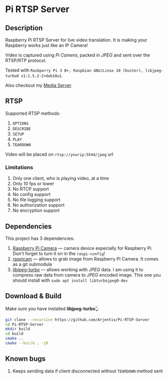 # Pi RTSP Server

## Description

Raspberry Pi RTSP Server for live video translation. It is making your Raspberry works just like an IP Camera!

Video is captured using *Pi Camera*, packed in *JPEG* and sent over the RTSP/RTP protocol.

Tested with `Rasbperry Pi 3 B+, Raspbian GNU/Linux 10 (buster), libjpeg-turbo0 v1:1.5.2-2+deb10u1`.

Also checkout my [Media Server](https://github.com/Arjentix/Media-Server).

## RTSP

Supported RTSP methods:

1. `OPTIONS`
2. `DESCRIBE`
3. `SETUP`
4. `PLAY`
5. `TEARDOWN`

Video will be placed on `rtsp://yourip:5544/jpeg` url

### Limitations

1. Only one client, who is playing video, at a time
2. Only 10 fps or lower
3. No RTCP support
4. No config support
5. No file logging support
6. No authorization support
7. No encryption support

## Dependencies

This project has 3 dependencies:

1. [Raspberry Pi Camera](https://www.raspberrypi.org/products/camera-module-v2/) — camera device especially for Raspberry Pi. Don't forget to turn it on in the `raspi-config`!
2. [raspicam](https://github.com/rmsalinas/raspicam) — allows to grab image from Raspberry Pi Camera. It comes as a git submodule
3. [libjpeg-turbo](https://github.com/libjpeg-turbo/libjpeg-turbo) — allows working with *JPEG* data. I am using it to compress raw data from camera to *JPEG* encoded image. This one you should install with `sudo apt install libturbojpeg0-dev`

## Download & Build

Make sure you have installed **libjpeg-turbo**👆

```bash
git clone --recursive https://github.com/Arjentix/Pi-RTSP-Server
cd Pi-RTSP-Server
mkdir build
cd build
cmake ..
cmake --build . -j8
```

## Known bugs

1. Keeps sending data if client disconnected without `TEARDOWN` method sent

